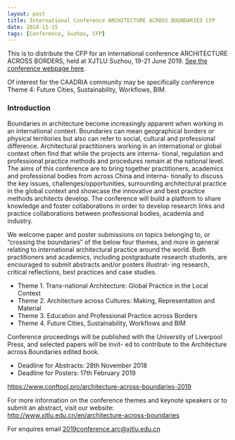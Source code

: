 ```yaml
---
layout: post
title: International Conference ARCHITECTURE ACROSS BOUNDARIES CFP
date: 2018-11-15
tags: [Conference, Suzhou, CFP]
---
```


This is to distribute the CFP for an international conference ARCHITECTURE ACROSS BORDERS, held at XJTLU Suzhou, 19-21 June 2019. [See the conference webpage here](http://www.xjtlu.edu.cn/en/architecture-across-boundaries).

Of interest for the CAADRIA community may be specifically conference Theme 4: Future Cities, Sustainability, Workflows, BIM.

### Introduction

Boundaries in architecture become increasingly apparent when working in an international context. Boundaries can mean geographical borders or physical territories but also can refer to social, cultural and professional difference. Architectural practitioners working in an international or global context often find that while the projects are interna- tional, regulation and professional practice methods and procedures remain at the national level. The aims of this conference are to bring together practitioners, academics and professional bodies from across China and interna- tionally to discuss the key issues, challenges/opportunities, surrounding architectural practice in the global context and showcase the innovative and best practice methods architects develop. The conference will build a platform to share knowledge and foster collaborations in order to develop research links and practice collaborations between professional bodies, academia and industry.

We welcome paper and poster submissions on topics belonging to, or “crossing the boundaries” of the below four themes, and more in general relating to international architectural practice around the world. Both practitioners and academics, including postgraduate research students, are encouraged to submit abstracts and/or posters illustrat- ing research, critical reflections, best practices and case studies.

* Theme 1. Trans-national Architecture: Global Practice in the Local Context
* Theme 2. Architecture across Cultures: Making, Representation and Material
* Theme 3. Education and Professional Practice across Borders
* Theme 4. Future Cities, Sustainability, Workflows and BIM

Conference proceedings will be published with the University of Liverpool Press, and selected papers will be invit- ed to contribute to the Architecture across Boundaries edited book.

* Deadline for Abstracts: 28th November 2018
* Deadline for Posters: 17th February 2019

https://www.conftool.pro/architecture-across-boundaries-2019

For more information on the conference themes and keynote speakers or to submit an abstract, visit our website: http://www.xjtlu.edu.cn/en/architecture-across-boundaries

For enquires email 2019conference.arc@xjtlu.edu.cn
